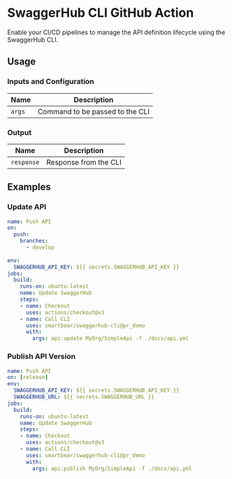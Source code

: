# SwaggerHub CLI GitHub Action

Enable your CI/CD pipelines to manage the API definition lifecycle using the SwaggerHub CLI.

## Usage

### Inputs and Configuration

| Name   | Description                     |
|--------|---------------------------------|
| `args` | Command to be passed to the CLI | 

### Output

| Name       | Description           |
|------------|-----------------------|
| `response` | Response from the CLI | 

## Examples

### Update API

```yaml
name: Push API
on:
  push:
    branches:
      - develop
      
env:
  SWAGGERHUB_API_KEY: ${{ secrets.SWAGGERHUB_API_KEY }}
jobs:
  build:
    runs-on: ubuntu-latest
    name: Update SwaggerHub
    steps:
    - name: Checkout
      uses: actions/checkout@v3
    - name: Call CLI
      uses: smartbear/swaggerhub-cli@pr_demo
      with:
        args: api:update MyOrg/SimpleApi -f ./docs/api.yml

```

### Publish API Version

```yaml
name: Push API
on: [release]  
env:
  SWAGGERHUB_API_KEY: ${{ secrets.SWAGGERHUB_API_KEY }}
  SWAGGERHUB_URL: ${{ secrets.SWAGGERHUB_URL }}
jobs:
  build:
    runs-on: ubuntu-latest
    name: Update SwaggerHub
    steps:
    - name: Checkout
      uses: actions/checkout@v3
    - name: Call CLI
      uses: smartbear/swaggerhub-cli@pr_demo
      with:
        args: api:publish MyOrg/SimpleApi -f ./docs/api.yml

```